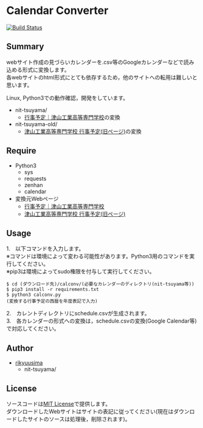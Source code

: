 # Calendar Converter

[![Build Status](https://travis-ci.org/rikyuusima/calconv.svg?branch=master)](https://travis-ci.org/rikyuusima/calconv)

## Summary
webサイト作成の見づらいカレンダーを.csv等のGoogleカレンダーなどで読み込める形式に変換します。  
各webサイトのhtml形式にとても依存するため，他のサイトへの転用は難しいと思います。

Linux, Python3での動作確認，開発をしています。

* nit-tsuyama/
  - [行事予定｜津山工業高等専門学校](http://www.tsuyama-ct.ac.jp/gyoujiVer4/gyouji.html)の変換
* nit-tsuyama-old/
  - [津山工業高等専門学校 行事予定(旧ページ)](http://www.tsuyama-ct.ac.jp/honkou/annai/gyouji.htm)の変換

## Require
* Python3
  - sys
  - requests
  - zenhan
  - calendar
* 変換元Webページ
  - [行事予定｜津山工業高等専門学校](http://www.tsuyama-ct.ac.jp/gyoujiVer4/gyouji.html)
  - [津山工業高等専門学校 行事予定(旧ページ)](http://www.tsuyama-ct.ac.jp/honkou/annai/gyouji.htm)

## Usage
1.　以下コマンドを入力します。  
※コマンドは環境によって変わる可能性があります。Python3用のコマンドを実行してください。  
※pip3は環境によってsudo権限を付与して実行してください。
```
$ cd (ダウンロード先)/calconv/(必要なカレンダーのディレクトリ(nit-tsuyama等))
$ pip3 install -r requirements.txt
$ python3 calconv.py
(変換する行事予定の西暦を年度表記で入力)
```
2.　カレントディレクトリにschedule.csvが生成されます。  
3.　各カレンダーの形式への変換は，schedule.csvの変換(Google Calendar等)で対応してください。

## Author
* [rikyuusima](https://github.com/rikyuusima)
  - nit-tsuyama/

## License
ソースコードは[MIT License](./LICENSE.txt)で提供します。  
ダウンロードしたWebサイトはサイトの表記に従ってください(現在はダウンロードしたサイトのソースは処理後，削除されます)。
